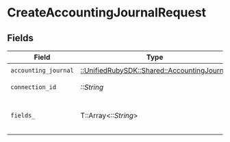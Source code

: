 # CreateAccountingJournalRequest


## Fields

| Field                                                                                   | Type                                                                                    | Required                                                                                | Description                                                                             |
| --------------------------------------------------------------------------------------- | --------------------------------------------------------------------------------------- | --------------------------------------------------------------------------------------- | --------------------------------------------------------------------------------------- |
| `accounting_journal`                                                                    | [::UnifiedRubySDK::Shared::AccountingJournal](../../models/shared/accountingjournal.md) | :heavy_check_mark:                                                                      | N/A                                                                                     |
| `connection_id`                                                                         | *::String*                                                                              | :heavy_check_mark:                                                                      | ID of the connection                                                                    |
| `fields_`                                                                               | T::Array<*::String*>                                                                    | :heavy_minus_sign:                                                                      | Comma-delimited fields to return                                                        |
